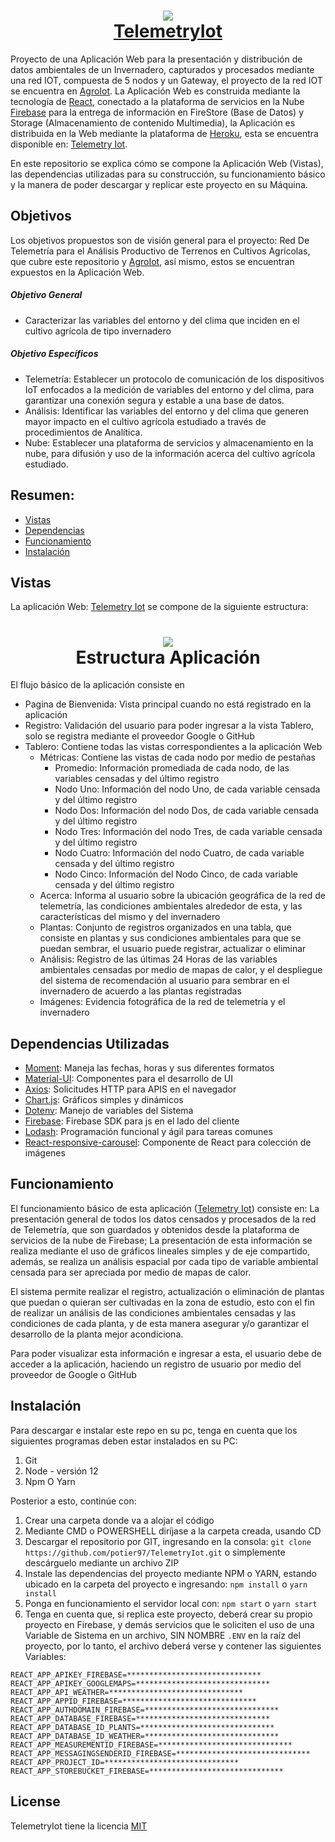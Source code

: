 <h1 align="center">
  <img src="src/images/logo.png"/><br/>
  <a href="https://telemetry-iot.herokuapp.com/">TelemetryIot</a>
</h1>
 
Proyecto de una Aplicación Web para la presentación y distribución de datos ambientales de un Invernadero, capturados y procesados mediante una red IOT, compuesta de 5 nodos y un Gateway, el proyecto de la red IOT se encuentra en [AgroIot](https://github.com/potier97/AgroIot).  La Aplicación Web es construida mediante la tecnología de [React](https://es.reactjs.org/), conectado a la plataforma de servicios en la Nube [Firebase](https://firebase.google.com/) para la entrega de información en FireStore (Base de Datos) y Storage (Almacenamiento de contenido Multimedia), la Aplicación es distribuida en la Web mediante la plataforma de [Heroku](https://www.heroku.com/), esta se encuentra disponible en: [Telemetry Iot](https://telemetry-iot.herokuapp.com).

En este repositorio se explica cómo se compone la Aplicación Web (Vistas), las dependencias utilizadas para su construcción, su funcionamiento básico y la manera de poder descargar y replicar este proyecto en su Máquina.


## Objetivos
Los objetivos propuestos son de visión general para el proyecto: Red De Telemetría para el Análisis Productivo de Terrenos en Cultivos Agrícolas, que cubre este repositorio y [AgroIot](https://github.com/potier97/AgroIot), así mismo, estos se encuentran expuestos en la Aplicación Web.

##### Objetivo General 
 - Caracterizar las variables del entorno y del clima que inciden en el cultivo agrícola de tipo invernadero

##### Objetivo Específicos
- Telemetría: Establecer un protocolo de comunicación de los dispositivos IoT enfocados a la medición de variables del entorno y del clima, para garantizar una conexión segura y estable a una base de datos.
- Análisis: Identificar las variables del entorno y del clima que generen mayor impacto en el cultivo agrícola estudiado a través de procedimientos de Analítica.
- Nube: Establecer una plataforma de servicios y almacenamiento en la nube, para difusión y uso de la información acerca del cultivo agrícola estudiado.
 

## Resumen: 
  - [Vistas](https://github.com/potier97/TelemetryIot#vistas)
  - [Dependencias](https://github.com/potier97/TelemetryIot#)
  - [Funcionamiento](https://github.com/potier97/TelemetryIot#funcionamiento)
  - [Instalación](https://github.com/potier97/TelemetryIot#instalacion)


## Vistas

La aplicación Web: [Telemetry Iot](https://telemetry-iot.herokuapp.com) se compone de la siguiente estructura:

<h1 align="center">
  <img src="src/images/PagesTree.jpg"/><br/>
  Estructura Aplicación
</h1>

El flujo básico de la aplicación consiste en
 - Pagina de Bienvenida: Vista principal cuando no está registrado en la aplicación
 - Registro: Validación del usuario para poder ingresar a la vista Tablero, solo se registra mediante el proveedor Google o GitHub
 - Tablero: Contiene todas las vistas correspondientes a la aplicación Web
   - Métricas: Contiene las vistas de cada nodo por medio de pestañas 
     - Promedio: Información promediada de cada nodo, de las variables censadas y del último registro
     - Nodo Uno: Información del nodo Uno, de cada variable censada y del último registro
     - Nodo Dos: Información del nodo Dos, de cada variable censada y del último registro
     - Nodo Tres: Información del nodo Tres, de cada variable censada y del último registro
     - Nodo Cuatro: Información del nodo Cuatro, de cada variable censada y del último registro
     - Nodo Cinco: Información del Nodo Cinco, de cada variable censada y del último registro
   - Acerca: Informa al usuario sobre la ubicación geográfica de la red de telemetría, las condiciones ambientales alrededor de esta, y las características del mismo y del invernadero
   - Plantas: Conjunto de registros organizados en una tabla, que consiste en plantas y sus condiciones ambientales para que se puedan sembrar, el usuario puede registrar, actualizar o eliminar 
   - Análisis: Registro de las últimas 24 Horas de las variables ambientales censadas por medio de mapas de calor, y el despliegue del sistema de recomendación al usuario para sembrar en el invernadero de acuerdo a las plantas registradas
   - Imágenes: Evidencia fotográfica de la red de telemetría y el invernadero


## Dependencias Utilizadas 
- [Moment](https://momentjs.com/): Maneja las fechas, horas y sus diferentes formatos
- [Material-UI](https://material-ui.com/): Componentes para el desarrollo de UI
- [Axios](https://github.com/axios/axios): Solicitudes HTTP para APIS en el navegador
- [Chart.js](https://www.chartjs.org/): Gráficos simples y dinámicos
- [Dotenv](https://github.com/motdotla/dotenv#readme): Manejo de variables del Sistema
- [Firebase](https://github.com/firebase/firebase-js-sdk): Firebase SDK para js en el lado del cliente
- [Lodash](https://lodash.com/): Programación funcional y ágil para tareas comunes
- [React-responsive-carousel](http://react-responsive-carousel.js.org/): Componente de React para colección de imágenes

## Funcionamiento
El funcionamiento básico de esta aplicación ([Telemetry Iot](https://telemetry-iot.herokuapp.com)) consiste en: La presentación general de todos los datos censados y procesados de la red de Telemetría, que son guardados y obtenidos desde la plataforma de servicios de la nube de Firebase; La presentación de esta información se realiza mediante el uso de gráficos lineales simples y de eje compartido, además, se realiza un análisis espacial por cada tipo de variable ambiental censada para ser apreciada por medio de mapas de calor. 

El sistema permite realizar el registro, actualización o eliminación de plantas que puedan o quieran ser cultivadas en la zona de estudio, esto con el fin de realizar un análisis de las condiciones ambientales censadas y las condiciones de cada planta, y de esta manera asegurar y/o garantizar el desarrollo de la planta mejor acondiciona. 

Para poder visualizar esta información e ingresar a esta, el usuario debe de acceder a la aplicación, haciendo un registro de usuario por medio del proveedor de Google o GitHub

 
## Instalación
Para descargar e instalar este repo en su pc, tenga en cuenta que los siguientes programas deben estar instalados en su PC:
1. Git
2. Node - versión 12 
3. Npm O Yarn

Posterior a esto, continúe con:
1. Crear una carpeta donde va a alojar el código
2. Mediante CMD o POWERSHELL diríjase a la carpeta creada, usando CD
3. Descargar el repositorio por GIT, ingresando en la consola: `git clone https://github.com/potier97/TelemetryIot.git` o simplemente descárguelo mediante un archivo ZIP
4. Instale las dependencias del proyecto mediante NPM o YARN, estando ubicado en la carpeta del proyecto e ingresando: `npm install` o  `yarn install`
5. Ponga en funcionamiento el servidor local con: `npm start` o  `yarn start`
6. Tenga en cuenta que, si replica este proyecto, deberá crear su propio proyecto en Firebase, y demás servicios que le soliciten el uso de una Variable de Sistema en un archivo, SIN NOMBRE `.ENV` en la raíz del proyecto, por lo tanto, el archivo deberá verse y contener las siguientes Variables:

```env
REACT_APP_APIKEY_FIREBASE=******************************
REACT_APP_APIKEY_GOOGLEMAPS=******************************
REACT_APP_API_WEATHER=******************************
REACT_APP_APPID_FIREBASE=******************************
REACT_APP_AUTHDOMAIN_FIREBASE=******************************
REACT_APP_DATABASE_FIREBASE=******************************
REACT_APP_DATABASE_ID_PLANTS=******************************
REACT_APP_DATABASE_ID_WEATHER=******************************
REACT_APP_MEASUREMENTID_FIREBASE=******************************
REACT_APP_MESSAGINGSENDERID_FIREBASE=******************************
REACT_APP_PROJECT_ID=******************************
REACT_APP_STOREBUCKET_FIREBASE=******************************
```


License
----
TelemetryIot tiene la licencia [MIT](https://github.com/potier97/TelemetryIot/license)
